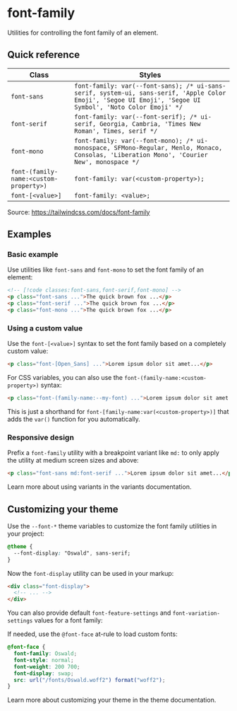 # font-family

Utilities for controlling the font family of an element.

## Quick reference

| Class | Styles |
|---|---|
| `font-sans` | `font-family: var(--font-sans); /* ui-sans-serif, system-ui, sans-serif, 'Apple Color Emoji', 'Segoe UI Emoji', 'Segoe UI Symbol', 'Noto Color Emoji' */` |
| `font-serif` | `font-family: var(--font-serif); /* ui-serif, Georgia, Cambria, 'Times New Roman', Times, serif */` |
| `font-mono` | `font-family: var(--font-mono); /* ui-monospace, SFMono-Regular, Menlo, Monaco, Consolas, 'Liberation Mono', 'Courier New', monospace */` |
| `font-(family-name:<custom-property>)` | `font-family: var(<custom-property>);` |
| `font-[<value>]` | `font-family: <value>;` |

Source: https://tailwindcss.com/docs/font-family

## Examples

### Basic example

Use utilities like `font-sans` and `font-mono` to set the font family of an element:

```html
<!-- [!code classes:font-sans,font-serif,font-mono] -->
<p class="font-sans ...">The quick brown fox ...</p>
<p class="font-serif ...">The quick brown fox ...</p>
<p class="font-mono ...">The quick brown fox ...</p>
```

### Using a custom value

Use the `font-[<value>]` syntax to set the font family based on a completely custom value:

```html
<p class="font-[Open_Sans] ...">Lorem ipsum dolor sit amet...</p>
```

For CSS variables, you can also use the `font-(family-name:<custom-property>)` syntax:

```html
<p class="font-(family-name:--my-font) ...">Lorem ipsum dolor sit amet...</p>
```

This is just a shorthand for `font-[family-name:var(<custom-property>)]` that adds the `var()` function for you automatically.

### Responsive design

Prefix a `font-family` utility with a breakpoint variant like `md:` to only apply the utility at medium screen sizes and above:

```html
<p class="font-sans md:font-serif ...">Lorem ipsum dolor sit amet...</p>
```

Learn more about using variants in the variants documentation.

## Customizing your theme

Use the `--font-*` theme variables to customize the font family utilities in your project:

```css
@theme {
  --font-display: "Oswald", sans-serif;
}
```

Now the `font-display` utility can be used in your markup:

```html
<div class="font-display">
  <!-- ... -->
</div>
```

You can also provide default `font-feature-settings` and `font-variation-settings` values for a font family:


If needed, use the `@font-face` at-rule to load custom fonts:

```css
@font-face {
  font-family: Oswald;
  font-style: normal;
  font-weight: 200 700;
  font-display: swap;
  src: url("/fonts/Oswald.woff2") format("woff2");
}
```

Learn more about customizing your theme in the theme documentation.
